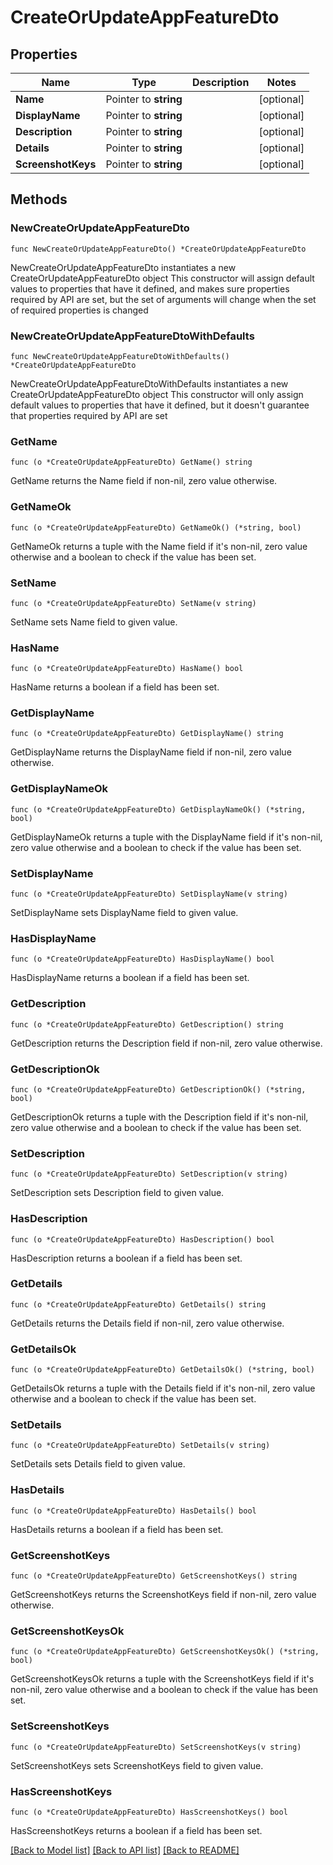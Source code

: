 # CreateOrUpdateAppFeatureDto

## Properties

Name | Type | Description | Notes
------------ | ------------- | ------------- | -------------
**Name** | Pointer to **string** |  | [optional] 
**DisplayName** | Pointer to **string** |  | [optional] 
**Description** | Pointer to **string** |  | [optional] 
**Details** | Pointer to **string** |  | [optional] 
**ScreenshotKeys** | Pointer to **string** |  | [optional] 

## Methods

### NewCreateOrUpdateAppFeatureDto

`func NewCreateOrUpdateAppFeatureDto() *CreateOrUpdateAppFeatureDto`

NewCreateOrUpdateAppFeatureDto instantiates a new CreateOrUpdateAppFeatureDto object
This constructor will assign default values to properties that have it defined,
and makes sure properties required by API are set, but the set of arguments
will change when the set of required properties is changed

### NewCreateOrUpdateAppFeatureDtoWithDefaults

`func NewCreateOrUpdateAppFeatureDtoWithDefaults() *CreateOrUpdateAppFeatureDto`

NewCreateOrUpdateAppFeatureDtoWithDefaults instantiates a new CreateOrUpdateAppFeatureDto object
This constructor will only assign default values to properties that have it defined,
but it doesn't guarantee that properties required by API are set

### GetName

`func (o *CreateOrUpdateAppFeatureDto) GetName() string`

GetName returns the Name field if non-nil, zero value otherwise.

### GetNameOk

`func (o *CreateOrUpdateAppFeatureDto) GetNameOk() (*string, bool)`

GetNameOk returns a tuple with the Name field if it's non-nil, zero value otherwise
and a boolean to check if the value has been set.

### SetName

`func (o *CreateOrUpdateAppFeatureDto) SetName(v string)`

SetName sets Name field to given value.

### HasName

`func (o *CreateOrUpdateAppFeatureDto) HasName() bool`

HasName returns a boolean if a field has been set.

### GetDisplayName

`func (o *CreateOrUpdateAppFeatureDto) GetDisplayName() string`

GetDisplayName returns the DisplayName field if non-nil, zero value otherwise.

### GetDisplayNameOk

`func (o *CreateOrUpdateAppFeatureDto) GetDisplayNameOk() (*string, bool)`

GetDisplayNameOk returns a tuple with the DisplayName field if it's non-nil, zero value otherwise
and a boolean to check if the value has been set.

### SetDisplayName

`func (o *CreateOrUpdateAppFeatureDto) SetDisplayName(v string)`

SetDisplayName sets DisplayName field to given value.

### HasDisplayName

`func (o *CreateOrUpdateAppFeatureDto) HasDisplayName() bool`

HasDisplayName returns a boolean if a field has been set.

### GetDescription

`func (o *CreateOrUpdateAppFeatureDto) GetDescription() string`

GetDescription returns the Description field if non-nil, zero value otherwise.

### GetDescriptionOk

`func (o *CreateOrUpdateAppFeatureDto) GetDescriptionOk() (*string, bool)`

GetDescriptionOk returns a tuple with the Description field if it's non-nil, zero value otherwise
and a boolean to check if the value has been set.

### SetDescription

`func (o *CreateOrUpdateAppFeatureDto) SetDescription(v string)`

SetDescription sets Description field to given value.

### HasDescription

`func (o *CreateOrUpdateAppFeatureDto) HasDescription() bool`

HasDescription returns a boolean if a field has been set.

### GetDetails

`func (o *CreateOrUpdateAppFeatureDto) GetDetails() string`

GetDetails returns the Details field if non-nil, zero value otherwise.

### GetDetailsOk

`func (o *CreateOrUpdateAppFeatureDto) GetDetailsOk() (*string, bool)`

GetDetailsOk returns a tuple with the Details field if it's non-nil, zero value otherwise
and a boolean to check if the value has been set.

### SetDetails

`func (o *CreateOrUpdateAppFeatureDto) SetDetails(v string)`

SetDetails sets Details field to given value.

### HasDetails

`func (o *CreateOrUpdateAppFeatureDto) HasDetails() bool`

HasDetails returns a boolean if a field has been set.

### GetScreenshotKeys

`func (o *CreateOrUpdateAppFeatureDto) GetScreenshotKeys() string`

GetScreenshotKeys returns the ScreenshotKeys field if non-nil, zero value otherwise.

### GetScreenshotKeysOk

`func (o *CreateOrUpdateAppFeatureDto) GetScreenshotKeysOk() (*string, bool)`

GetScreenshotKeysOk returns a tuple with the ScreenshotKeys field if it's non-nil, zero value otherwise
and a boolean to check if the value has been set.

### SetScreenshotKeys

`func (o *CreateOrUpdateAppFeatureDto) SetScreenshotKeys(v string)`

SetScreenshotKeys sets ScreenshotKeys field to given value.

### HasScreenshotKeys

`func (o *CreateOrUpdateAppFeatureDto) HasScreenshotKeys() bool`

HasScreenshotKeys returns a boolean if a field has been set.


[[Back to Model list]](../README.md#documentation-for-models) [[Back to API list]](../README.md#documentation-for-api-endpoints) [[Back to README]](../README.md)


